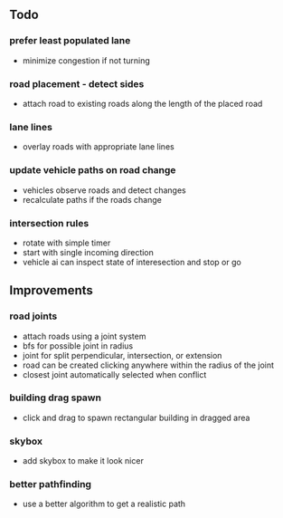 
## Todo

### prefer least populated lane
- minimize congestion if not turning 

### road placement - detect sides
- attach road to existing roads along the length of the placed road

### lane lines
- overlay roads with appropriate lane lines

### update vehicle paths on road change
- vehicles observe roads and detect changes
- recalculate paths if the roads change

### intersection rules
- rotate with simple timer
- start with single incoming direction
- vehicle ai can inspect state of interesection and stop or go

## Improvements

### road joints
- attach roads using a joint system
- bfs for possible joint in radius
- joint for split perpendicular, intersection, or extension
- road can be created clicking anywhere within the radius of the joint
- closest joint automatically selected when conflict

### building drag spawn
- click and drag to spawn rectangular building in dragged area

### skybox
- add skybox to make it look nicer

### better pathfinding
- use a better algorithm to get a realistic path